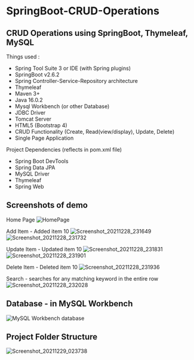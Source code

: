 # SpringBoot-CRUD-Operations
## CRUD Operations using SpringBoot, Thymeleaf, MySQL

Things used :
- Spring Tool Suite 3 or IDE (with Spring plugins) 
- SpringBoot v2.6.2
- Spring Controller-Service-Repository architecture
- Thymeleaf
- Maven 3+
- Java 16.0.2
- Mysql Workbench (or other Database)
- JDBC Driver
- Tomcat Server
- HTML5 (Bootstrap 4)
- CRUD Functionality (Create, Read(view/display), Update, Delete)
- Single Page Application

Project Dependencies (reflects in pom.xml file)
- Spring Boot DevTools   
- Spring Data JPA
- MySQL Driver
- Thymeleaf
- Spring Web

## Screenshots of demo
Home Page
![HomePage](https://user-images.githubusercontent.com/67866166/147592782-2ad7ed5e-2a3b-46a2-a4f4-1a5612112486.png)

Add Item - Added item 10
![Screenshot_20211228_231649](https://user-images.githubusercontent.com/67866166/147593439-f5874db7-f01c-4d99-9b8d-f18673d0d7f9.png)
![Screenshot_20211228_231732](https://user-images.githubusercontent.com/67866166/147593442-4b62b2eb-3153-4d45-b57f-c5b80a3f179d.png)

Update Item - Updated item 10
![Screenshot_20211228_231831](https://user-images.githubusercontent.com/67866166/147593443-a1dbfecf-3c02-4974-b30c-359dd67af6e6.png)
![Screenshot_20211228_231901](https://user-images.githubusercontent.com/67866166/147593444-7c11bd6a-4953-44cf-b979-39613887e5da.png)

Delete Item - Deleted item 10
![Screenshot_20211228_231936](https://user-images.githubusercontent.com/67866166/147593445-5035d5c1-4e65-4fb7-bdeb-0c256e7dbf94.png)

Search - searches for any matching keyword in the entire row
![Screenshot_20211228_232028](https://user-images.githubusercontent.com/67866166/147593446-e7093bf7-e0d6-49fe-8fef-75b38119ea0b.png)

## Database - in MySQL Workbench
![MySQL Workbench database](https://user-images.githubusercontent.com/67866166/147592349-141ff2cf-4787-46c0-bffd-f92e3b09cb13.png)

## Project Folder Structure
![Screenshot_20211229_023738](https://user-images.githubusercontent.com/67866166/147607843-e19ecc45-62e5-494b-bbae-005df2f2bd3e.png)
